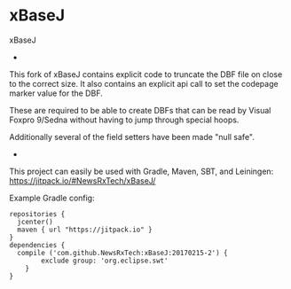 # xBaseJ
xBaseJ

-

This fork of xBaseJ contains explicit code to truncate the DBF file on close to the correct size.
It also contains an explicit api call to set the codepage marker value for the DBF.

These are required to be able to create DBFs that can be read by Visual Foxpro 9/Sedna without having to jump through special hoops.

Additionally several of the field setters have been made "null safe".

-

This project can easily be used with Gradle, Maven, SBT, and Leiningen: https://jitpack.io/#NewsRxTech/xBaseJ/

Example Gradle config:

```
repositories {
  jcenter()
  maven { url "https://jitpack.io" }
}
dependencies {
  compile ('com.github.NewsRxTech:xBaseJ:20170215-2') {
		exclude group: 'org.eclipse.swt'
	}
}
```



